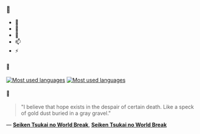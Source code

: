 ### 👋

- 🔭
- 🌱
- 💬
- 📫
- ⚡

#### 🧏

[![Most used languages](https://github-readme-stats-aynah.vercel.app/api/top-langs/?username=aynh&theme=solarized-dark&langs_count=6&layout=compact&hide_title=true)](https://github.com/anuraghazra/github-readme-stats#gh-dark-mode-only)
[![Most used languages](https://github-readme-stats-aynah.vercel.app/api/top-langs/?username=aynh&theme=solarized-light&langs_count=6&layout=compact&hide_title=true)](https://github.com/anuraghazra/github-readme-stats#gh-light-mode-only)

#### 💬

> "I believe that hope exists in the despair of certain death. Like a speck of gold dust buried in a gray gravel."

&mdash; [**Seiken Tsukai no World Break**](https://myanimelist.net/character.php?q=Seiken%20Tsukai%20no%20World%20Break&cat=character), [**Seiken Tsukai no World Break**](https://myanimelist.net/search/all?q=Seiken%20Tsukai%20no%20World%20Break&cat=all)
